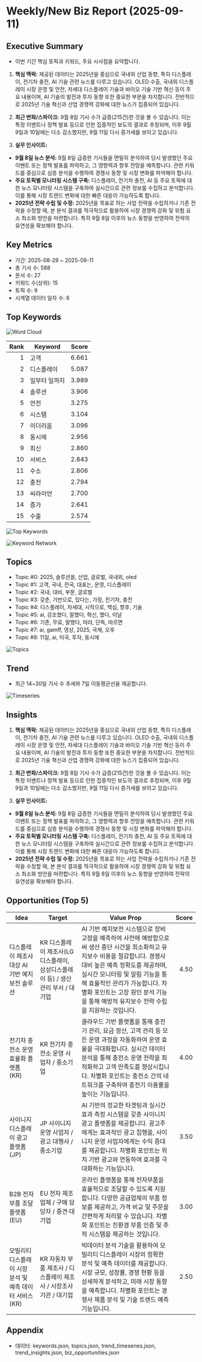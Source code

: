 # Weekly/New Biz Report (2025-09-11)

## Executive Summary

- 이번 기간 핵심 토픽과 키워드, 주요 시사점을 요약합니다.

1. **핵심 맥락:**  제공된 데이터는 2025년을 중심으로 국내외 산업 동향, 특히 디스플레이, 전기차 충전, AI 기술 관련 뉴스를 다루고 있습니다.  OLED 수출, 국내외 디스플레이 시장 운영 및 안전, 차세대 디스플레이 기술과 바이오 기술 기반 혁신 등이 주요 내용이며,  AI 기술의 발전과 투자 동향 또한 중요한 부분을 차지합니다.  전반적으로 2025년 기술 혁신과 산업 경쟁력 강화에 대한 뉴스가 집중되어 있습니다.


2. **최근 변화/스파이크:** 9월 8일 기사 수가 급증(215건)한 것을 볼 수 있습니다. 이는 특정 이벤트나 정책 발표 등으로 인한 집중적인 보도의 결과로 추정되며,  이후 9월 9일과 10일에는 다소 감소했지만, 9월 11일 다시 증가세를 보이고 있습니다.


3. **실무 인사이트:**

* **9월 8일 뉴스 분석:** 9월 8일 급증한 기사들을 면밀히 분석하여 당시 발생했던 주요 이벤트 또는 정책 발표를 파악하고, 그 영향력과 향후 전망을 예측합니다.  관련 키워드를 중심으로 심층 분석을 수행하여 경쟁사 동향 및 시장 변화를 파악해야 합니다.
* **주요 토픽별 모니터링 시스템 구축:** 디스플레이, 전기차 충전, AI 등 주요 토픽에 대한 뉴스 모니터링 시스템을 구축하여 실시간으로 관련 정보를 수집하고 분석합니다.  이를 통해 시장 트렌드 변화에 대한 빠른 대응이 가능하도록 합니다.
* **2025년 전략 수립 및 수정:**  2025년을 목표로 하는 사업 전략을 수립하거나 기존 전략을 수정할 때,  본 분석 결과를 적극적으로 활용하여  시장 경쟁력 강화 및 위험 요소 최소화 방안을 마련합니다.  특히 9월 8일 이후의 뉴스 동향을 반영하여 전략의 유연성을 확보해야 합니다.

## Key Metrics

- 기간: 2025-08-29 ~ 2025-09-11
- 총 기사 수: 588
- 문서 수: 27
- 키워드 수(상위): 15
- 토픽 수: 9
- 시계열 데이터 일자 수: 6

## Top Keywords

![Word Cloud](fig/wordcloud.png)

| Rank | Keyword | Score |
|---:|---|---:|
| 1 | 고객 | 6.661 |
| 2 | 디스플레이 | 5.087 |
| 3 | 일부터 일까지 | 3.989 |
| 4 | 솔루션 | 3.906 |
| 5 | 안전 | 3.275 |
| 6 | 시스템 | 3.104 |
| 7 | 이더리움 | 3.096 |
| 8 | 동시에 | 2.956 |
| 9 | 최신 | 2.860 |
| 10 | 서비스 | 2.843 |
| 11 | 수소 | 2.806 |
| 12 | 충전 | 2.794 |
| 13 | 씨라이언 | 2.700 |
| 14 | 증가 | 2.641 |
| 15 | 수출 | 2.574 |

![Top Keywords](fig/top_keywords.png)

![Keyword Network](fig/keyword_network.png)

## Topics

- Topic #0: 2025, 솔루션을, 산업, 글로벌, 국내외, oled
- Topic #1: 고객, 국내, 전국, 대표는, 운영, 디스플레이
- Topic #2: 국내, 대비, 부문, 글로벌
- Topic #3: 갖춘, 기반으로, 있다는, 가장, 전기차, 충전
- Topic #4: 디스플레이, 차세대, 시작으로, 핵심, 향후, 기술
- Topic #5: ai, 강조했다, 말했다, 혁신, 했다, 이날
- Topic #6: 기존, 무료, 말했다, 따라, 단독, 따르면
- Topic #7: ai, gamff, 영상, 2025, 국제, 오후
- Topic #8: 11일, ai, 미국, 투자, 동시에

![Topics](fig/topics.png)

## Trend

- 최근 14~30일 기사 수 추세와 7일 이동평균선을 제공합니다.

![Timeseries](fig/timeseries.png)

## Insights

1. **핵심 맥락:**  제공된 데이터는 2025년을 중심으로 국내외 산업 동향, 특히 디스플레이, 전기차 충전, AI 기술 관련 뉴스를 다루고 있습니다.  OLED 수출, 국내외 디스플레이 시장 운영 및 안전, 차세대 디스플레이 기술과 바이오 기술 기반 혁신 등이 주요 내용이며,  AI 기술의 발전과 투자 동향 또한 중요한 부분을 차지합니다.  전반적으로 2025년 기술 혁신과 산업 경쟁력 강화에 대한 뉴스가 집중되어 있습니다.


2. **최근 변화/스파이크:** 9월 8일 기사 수가 급증(215건)한 것을 볼 수 있습니다. 이는 특정 이벤트나 정책 발표 등으로 인한 집중적인 보도의 결과로 추정되며,  이후 9월 9일과 10일에는 다소 감소했지만, 9월 11일 다시 증가세를 보이고 있습니다.


3. **실무 인사이트:**

* **9월 8일 뉴스 분석:** 9월 8일 급증한 기사들을 면밀히 분석하여 당시 발생했던 주요 이벤트 또는 정책 발표를 파악하고, 그 영향력과 향후 전망을 예측합니다.  관련 키워드를 중심으로 심층 분석을 수행하여 경쟁사 동향 및 시장 변화를 파악해야 합니다.
* **주요 토픽별 모니터링 시스템 구축:** 디스플레이, 전기차 충전, AI 등 주요 토픽에 대한 뉴스 모니터링 시스템을 구축하여 실시간으로 관련 정보를 수집하고 분석합니다.  이를 통해 시장 트렌드 변화에 대한 빠른 대응이 가능하도록 합니다.
* **2025년 전략 수립 및 수정:**  2025년을 목표로 하는 사업 전략을 수립하거나 기존 전략을 수정할 때,  본 분석 결과를 적극적으로 활용하여  시장 경쟁력 강화 및 위험 요소 최소화 방안을 마련합니다.  특히 9월 8일 이후의 뉴스 동향을 반영하여 전략의 유연성을 확보해야 합니다.

## Opportunities (Top 5)

| Idea | Target | Value Prop | Score |
|---|---|---|---:|
| 디스플레이 제조사 대상 AI 기반 예지보전 솔루션 | KR 디스플레이 제조사(LG디스플레이, 삼성디스플레이 등) / 생산 관리 부서 / 대기업 | AI 기반 예지보전 시스템으로 장비 고장을 예측하여 사전에 예방함으로써 생산 중단 시간을 최소화하고 유지보수 비용을 절감합니다.  경쟁사 대비 높은 예측 정확도를 제공하며, 실시간 모니터링 및 알림 기능을 통해 효율적인 관리가 가능합니다.  차별화 포인트는 고장 원인 분석 기능을 통해 예방적 유지보수 전략 수립을 지원하는 것입니다. | 4.50 |
| 전기차 충전소 운영 효율화 플랫폼 (KR) | KR 전기차 충전소 운영 사업자 / 중소기업 | 클라우드 기반 플랫폼을 통해 충전기 관리, 요금 정산, 고객 관리 등 모든 운영 과정을 자동화하여 운영 효율을 극대화합니다.  실시간 데이터 분석을 통해 충전소 운영 전략을 최적화하고 고객 만족도를 향상시킵니다.  차별화 포인트는 충전소 간의 네트워크를 구축하여 충전기 이용률을 높이는 기능입니다. | 4.00 |
| 사이니지 디스플레이 광고 플랫폼 (JP) | JP 사이니지 운영 사업자 / 광고 대행사 / 중소기업 | AI 기반의 정교한 타겟팅과 실시간 효과 측정 시스템을 갖춘 사이니지 광고 플랫폼을 제공합니다.  광고주에게는 효과적인 광고 집행을, 사이니지 운영 사업자에게는 수익 증대를 제공합니다.  차별화 포인트는 위치 기반 광고와 연동하여 효과를 극대화하는 기능입니다. | 3.50 |
| B2B 전자부품 조달 플랫폼 (EU) | EU 전자 제조업체 / 구매 담당자 / 중견·대기업 | 온라인 플랫폼을 통해 전자부품을 효율적으로 조달할 수 있도록 지원합니다.  다양한 공급업체의 부품 정보를 제공하고, 가격 비교 및 주문을 간편하게 처리할 수 있습니다.  차별화 포인트는 친환경 부품 인증 및 추적 시스템을 제공하는 것입니다. | 3.00 |
| 모빌리티 디스플레이 시장 분석 및 예측 데이터 서비스 (KR) | KR 자동차 부품 제조사 / 디스플레이 제조사 / 시장조사 기관 / 대기업 | 빅데이터 분석 기술을 활용하여 모빌리티 디스플레이 시장의 정확한 분석 및 예측 데이터를 제공합니다.  시장 규모, 성장률, 경쟁 현황 등을 상세하게 분석하고, 미래 시장 동향을 예측합니다.  차별화 포인트는 경쟁사 제품 분석 및 기술 트렌드 예측 기능입니다. | 2.50 |

## Appendix

- 데이터: keywords.json, topics.json, trend_timeseries.json, trend_insights.json, biz_opportunities.json